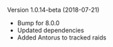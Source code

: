 Version 1.0.14-beta (2018-07-21)

* Bump for 8.0.0
* Updated dependencies
* Added Antorus to tracked raids
